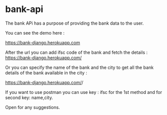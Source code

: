 # bank-api

The bank APi has a purpose of providing the bank data to the user.

You can see the demo here :

https://bank-django.herokuapp.com
  
After the url you can add ifsc code of the bank and fetch the details : https://bank-django.herokuapp.com/<IFSC>

Or you can specify the name of the bank and the city to get all the bank details of the bank available in the city :

https://bank-django.herokuapp.com/<NAME>/<CITY>
  
If you want to use postman you can use key : ifsc for the 1st method and for second key: name,city.

Open for any suggestions.


